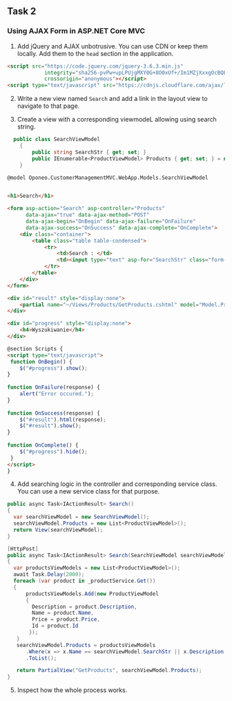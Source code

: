 ## Task 2

###  Using AJAX Form in ASP.NET Core MVC

1. Add jQuery and AJAX unbotrusive. You can use CDN or keep them locally. Add them to the `head` section in the application.

```html
<script src="https://code.jquery.com/jquery-3.6.3.min.js"
            integrity="sha256-pvPw+upLPUjgMXY0G+8O0xUf+/Im1MZjXxxgOcBQBXU="
            crossorigin="anonymous"></script>
<script type="text/javascript" src="https://cdnjs.cloudflare.com/ajax/libs/jquery-ajax-unobtrusive/3.2.6/jquery.unobtrusive-ajax.js"></script>
```

2. Write a new view named `Search` and add a link in the layout view to navigate to that page.

3. Create a view with a corresponding viewmodeL allowing using search string. 

```cs
  public class SearchViewModel
    {
        public string SearchStr { get; set; }
        public IEnumerable<ProductViewModel> Products { get; set; } = new List<ProductViewModel>();
    }
```

```html
@model Oponeo.CustomerManagementMVC.WebApp.Models.SearchViewModel


<h1>Search</h1>

<form asp-action="Search" asp-controller="Products"
      data-ajax="true" data-ajax-method="POST"
      data-ajax-begin="OnBegin" data-ajax-failure="OnFailure"
      data-ajax-success="OnSuccess" data-ajax-complete="OnComplete">
    <div class="container">
        <table class="table table-condensed">
            <tr>
                <td>Search : </td>
                <td><input type="text" asp-for="SearchStr" class="form-control" /></td>
            </tr>
        </table>
    </div>
</form>

<div id="result" style="display:none">
    <partial name="~/Views/Products/GetProducts.cshtml" model="Model.Products" />
</div>

<div id="progress" style="display:none">
    <h4>Wyszukiwanie</h4>
</div>

@section Scripts {
<script type="text/javascript">
 function OnBegin() {
    $("#progress").show();
}
 
function OnFailure(response) {
    alert("Error occured.");
}
 
function OnSuccess(response) {
    $("#result").html(response);
    $("#result").show();
}
 
function OnComplete() {
    $("#progress").hide();
 }
</script>
}

```

4. Add searching logic in the controller and corresponding service class. You can use a new service class for that purpose.

```cs
public async Task<IActionResult> Search()
{
  var searchViewModel = new SearchViewModel();
  searchViewModel.Products = new List<ProductViewModel>();
  return View(searchViewModel);
}

[HttpPost]
public async Task<IActionResult> Search(SearchViewModel searchViewModel)
{
  var productsViewModels = new List<ProductViewModel>();
  await Task.Delay(2000);
  foreach (var product in _productService.Get())
  {
      productsViewModels.Add(new ProductViewModel
      {
        Description = product.Description,
        Name = product.Name,
        Price = product.Price,
        Id = product.Id
       });
   }
   searchViewModel.Products = productsViewModels
      .Where(x => x.Name == searchViewModel.SearchStr || x.Description == searchViewModel.SearchStr)
      .ToList();

   return PartialView("GetProducts", searchViewModel.Products);
}
```

5. Inspect how the whole process works.

